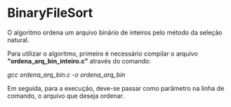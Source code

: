 # BinaryFileSort

  O algoritmo ordena um arquivo binário de inteiros pelo método da seleção natural.
  
  Para utilizar o algoritmo, primeiro é necessário compilar o arquivo **"ordena_arq_bin_inteiro.c"** através do comando:
  
  *gcc ordena_arq_bin.c -o ordena_arq_bin*
  
  Em seguida, para a execução, deve-se passar como parâmetro na linha de comando, o arquivo que deseja ordenar.
